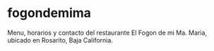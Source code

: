 # fogondemima
Menu, horarios y contacto del restaurante El Fogon de mi Ma. Maria, ubicado en Rosarito, Baja California.

